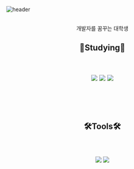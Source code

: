 ![header](https://capsule-render.vercel.app/api?type=waving&color=auto&height=150&section=header&text=Hello%20World!🥳&fontSize=50)

<div align="center">
<br/>
개발자를 꿈꾸는 대학생<br/>
<h2>📝Studying📝<h2> <br/>
<img src="https://img.shields.io/badge/C-A8B9CC?style=flat-square&logo=C&logoColor=white"> 
<img src="https://img.shields.io/badge/C++-00599C?style=flat-square&logo=C++&logoColor=white"> 
<img src="https://img.shields.io/badge/Python-3776AB?style=flat-square&logo=Python&logoColor=white">
  
<br/><br/>
  
<h2>🛠️Tools🛠️<h2> <br/>
<img src="https://img.shields.io/badge/Visual Studio-5C2D91?style=square&logo=Visual Studio&logoColor=white"> 
<img src="https://img.shields.io/badge/GitHub-181717?style=flat-square&logo=GitHub&logoColor=white"> 
</div>

<!--
**KangJiUng/KangJiUng** is a ✨ _special_ ✨ repository because its `README.md` (this file) appears on your GitHub profile.

Here are some ideas to get you started:

- 🔭 I’m currently working on ...
- 🌱 I’m currently learning ...
- 👯 I’m looking to collaborate on ...
- 🤔 I’m looking for help with ...
- 💬 Ask me about ...
- 📫 How to reach me: ...
- 😄 Pronouns: ...
- ⚡ Fun fact: ...
-->
